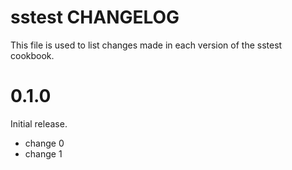 # sstest CHANGELOG

This file is used to list changes made in each version of the sstest cookbook.

# 0.1.0

Initial release.

- change 0
- change 1

